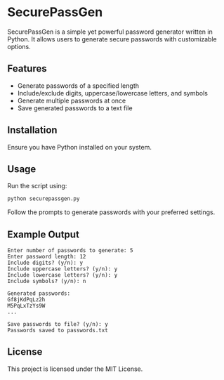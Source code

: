 # SecurePassGen

SecurePassGen is a simple yet powerful password generator written in Python. It allows users to generate secure passwords with customizable options.

## Features

- Generate passwords of a specified length
- Include/exclude digits, uppercase/lowercase letters, and symbols
- Generate multiple passwords at once
- Save generated passwords to a text file

## Installation 
  
Ensure you have Python installed on your system. 
   
## Usage     
    
Run the script using:    
 
```sh
python securepassgen.py
```
 
Follow the prompts to generate passwords with your preferred settings.

## Example Output  

```
Enter number of passwords to generate: 5
Enter password length: 12 
Include digits? (y/n): y
Include uppercase letters? (y/n): y
Include lowercase letters? (y/n): y
Include symbols? (y/n): n

Generated passwords:
Gf8jKdPqLz2h
M5PqLxTzYs9W
...

Save passwords to file? (y/n): y
Passwords saved to passwords.txt
```

## License

This project is licensed under the MIT License.

